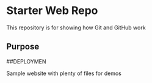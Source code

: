 # Starter Web Repo

This repository is for showing how Git and GitHub work

## Purpose

##DEPLOYMEN

Sample website with plenty of files for demos